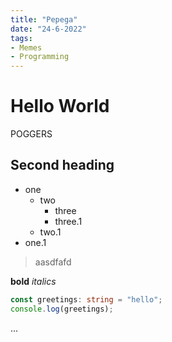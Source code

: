 ```yaml
---
title: "Pepega"
date: "24-6-2022"
tags: 
- Memes
- Programming
---
```


# Hello World

POGGERS

## Second heading
- one
  - two
    - three
    - three.1
  - two.1
- one.1

> aasdfafd

**bold**
*italics*
```ts
const greetings: string = "hello";
console.log(greetings);
```


...